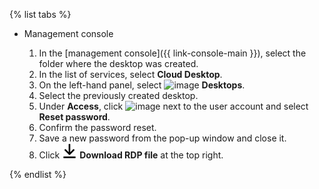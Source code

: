 {% list tabs %}

- Management console

   1. In the [management console]({{ link-console-main }}), select the folder where the desktop was created.
   1. In the list of services, select **Cloud Desktop**.
   1. On the left-hand panel, select ![image](../../_assets/cloud-desktop/desktops.svg) **Desktops**.
   1. Select the previously created desktop.
   1. Under **Access**, click ![image](../../_assets/options.svg) next to the user account and select **Reset password**.
   1. Confirm the password reset.
   1. Save a new password from the pop-up window and close it.
   1. Click ![image](../../_assets/cloud-desktop/download.svg) **Download RDP file** at the top right.

{% endlist %}
